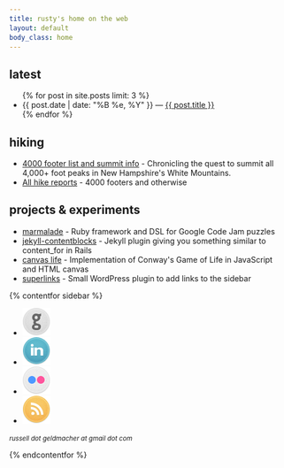 ```yaml
---
title: rusty's home on the web
layout: default
body_class: home
---
```


## latest

<ul>
	{% for post in site.posts limit: 3 %}
	<li>{{ post.date | date: "%B %e, %Y" }} &mdash; <a href="{{ post.url }}">{{ post.title }}</a></li>
	{% endfor %}
</ul>

## hiking

* [4000 footer list and summit info](/4000-footers/) - Chronicling the quest to summit all 4,000+ foot peaks in New Hampshire's White Mountains.
* [All hike reports](/hikes.html) - 4000 footers and otherwise

## projects & experiments

* [marmalade](https://github.com/rustygeldmacher/marmalade) - Ruby framework and DSL for Google Code Jam puzzles
* [jekyll-contentblocks](https://github.com/rustygeldmacher/jekyll-contentblocks) - Jekyll plugin giving you something similar to content_for in Rails
* [canvas life](http://life.geldmacher.net) - Implementation of Conway's Game of Life in JavaScript and HTML canvas
* [superlinks](https://github.com/rustygeldmacher/superlinks) - Small WordPress plugin to add links to the sidebar

{% contentfor sidebar %}

<ul class="service-links">
	<li><a href="https://github.com/rustygeldmacher"><img src="/images/github.png" /></a></li>
	<li><a href=" https://www.linkedin.com/in/rusty-geldmacher/"><img src="/images/linkedin.png" /></a></li>
	<li><a href="http://www.flickr.com/photos/geldmacher"><img src="/images/flickr.png" /></a></li>
	<li><a href="/rss.xml"><img src="/images/rss.png" /></a></li>
</ul>

<p class="hidden-phone">
	<small><em>russell dot geldmacher at gmail dot com</em></small>
</p>

{% endcontentfor %}
